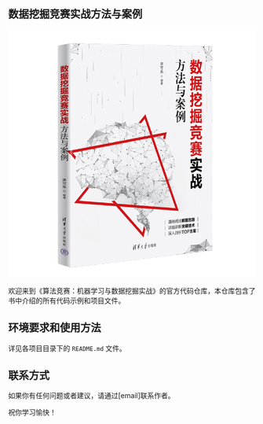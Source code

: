 
## 数据挖掘竞赛实战方法与案例

![图书封面](imgs/cover.jpg  )

欢迎来到《算法竞赛：机器学习与数据挖掘实战》的官方代码仓库，本仓库包含了书中介绍的所有代码示例和项目文件。

## 环境要求和使用方法

详见各项目目录下的 `README.md` 文件。

## 联系方式

如果你有任何问题或者建议，请通过[email]联系作者。

祝你学习愉快！
